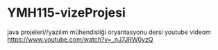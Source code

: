 # YMH115-vizeProjesi
 java projeleri//yazılım mühendisliği oryantasyonu dersi
 youtube videom https://www.youtube.com/watch?v=_nJ7JRW0yzQ
